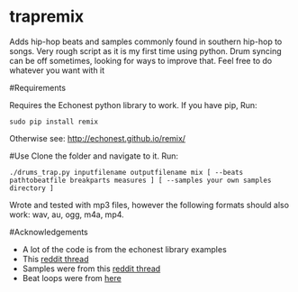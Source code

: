 trapremix
=========

Adds hip-hop beats and samples commonly found in southern hip-hop to songs. Very rough script as it is my first time using python. Drum syncing can be off sometimes, looking for ways to improve that. Feel free to do whatever you want with it


#Requirements

Requires the Echonest python library to work. If you have pip, Run:
```
sudo pip install remix
```

Otherwise see: http://echonest.github.io/remix/

#Use
Clone the folder and navigate to it. 
Run:
```
./drums_trap.py inputfilename outputfilename mix [ --beats pathtobeatfile breakparts measures ] [ --samples your own samples directory ] 
```
Wrote and tested with mp3 files, however the following formats should also work:
wav, au, ogg, m4a, mp4.

#Acknowledgements
- A lot of the code is from the echonest library examples
- This [reddit thread](http://www.reddit.com/r/hiphopheads/comments/1vxdag/guys_i_need_a_favor/)
- Samples were from this [reddit thread](http://www.reddit.com/r/DJs/comments/1vhaez/sample_pack_not_sure_if_anyone_is_interested_but/)
- Beat loops were from [here](http://www.stayonbeat.com/2013/11/16/free-trap-drum-loops/)

